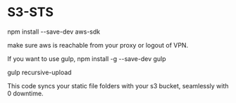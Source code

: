 # S3-STS


npm install --save-dev aws-sdk


make sure aws is reachable from your proxy or logout of VPN.

If you want to use gulp, 
npm install -g --save-dev gulp

gulp recursive-upload

This code syncs your static file folders with your s3 bucket, seamlessly with 0 downtime.
